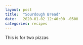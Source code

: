 ```yaml
---
layout: post
title:  "Sourdough Bread"
date:   2020-01-02 12:40:00 -0500
categories: recipes
---
```

This is for two pizzas

